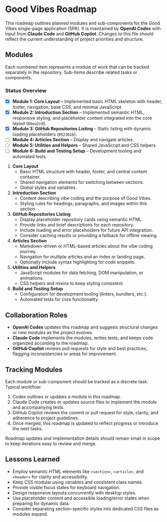 # Good Vibes Roadmap

This roadmap outlines planned modules and sub-components for the Good Vibes single-page application (SPA). It is maintained by **OpenAI Codex** with input from **Claude Code** and **GitHub Copilot**. Changes to this file should reflect the current understanding of project priorities and structure.

## Modules

Each numbered item represents a module of work that can be tracked separately in the repository. Sub-items describe related tasks or components.

### Status Overview

- [x] **Module 1: Core Layout** – Implemented basic HTML skeleton with header, footer, navigation, base CSS, and minimal JavaScript.
- [x] **Module 2: Introduction Section** – Implemented semantic HTML, responsive styling, and placeholder content integrated into the core layout (`66ea2c0`).
- [x] **Module 3: GitHub Repositories Listing** – Static listing with dynamic loading placeholders (`092361b`).
- [ ] **Module 4: Articles Section** – Display and navigate articles.
- [ ] **Module 5: Utilities and Helpers** – Shared JavaScript and CSS helpers.
- [ ] **Module 6: Build and Testing Setup** – Development tooling and automated tests.

1. **Core Layout**
   - Basic HTML structure with header, footer, and central content container.
   - Shared navigation elements for switching between sections.
   - Global styles and variables.
2. **Introduction Section**
   - Content describing vibe coding and the purpose of Good Vibes.
   - Styling rules for headings, paragraphs, and images within this section.
3. **GitHub Repositories Listing**
   - Display placeholder repository cards using semantic HTML.
   - Provide links and brief descriptions for each repository.
   - Include loading and error placeholders for future API integration.
   - Consider caching results or providing a fallback for offline viewing.
4. **Articles Section**
   - Markdown-driven or HTML-based articles about the vibe coding journey.
   - Navigation for multiple articles and an index or landing page.
   - Optionally include syntax highlighting for code snippets.
5. **Utilities and Helpers**
   - JavaScript modules for data fetching, DOM manipulation, or animations.
   - CSS helpers and mixins to keep styling consistent.
6. **Build and Testing Setup**
   - Configuration for development tooling (linters, bundlers, etc.).
   - Automated tests for core functionality.

## Collaboration Roles

- **OpenAI Codex** updates this roadmap and suggests structural changes or new modules as the project evolves.
- **Claude Code** implements the modules, writes tests, and keeps code organized according to the roadmap.
- **GitHub Copilot** reviews pull requests for style and best practices, flagging inconsistencies or areas for improvement.

## Tracking Modules

Each module or sub-component should be tracked as a discrete task. Typical workflow:

1. Codex outlines or updates a module in this roadmap.
2. Claude Code creates or updates source files to implement the module and accompanying tests.
3. GitHub Copilot reviews the commit or pull request for style, clarity, and adherence to project guidelines.
4. Once merged, this roadmap is updated to reflect progress or introduce the next tasks.

Roadmap updates and implementation details should remain small in scope to keep iterations easy to review and merge.

## Lessons Learned

- Employ semantic HTML elements like `<section>`, `<article>`, and `<header>` for clarity and accessibility.
- Keep CSS modular using variables and consistent class names.
- Provide visible focus states for keyboard navigation.
- Design responsive layouts concurrently with desktop styles.
- Use placeholder content and accessible loading/error states when preparing for dynamic data.
- Consider separating section-specific styles into dedicated CSS files as modules expand.
